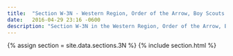 ```yaml
---
title:  "Section W-3N - Western Region, Order of the Arrow, Boy Scouts of America"
date:   2016-04-29 23:16 -0600
description: "Section W-3N in the Western Region, Order of the Arrow, Boy Scouts of America."
---
```


{% assign section = site.data.sections.3N %}
{% include section.html %}